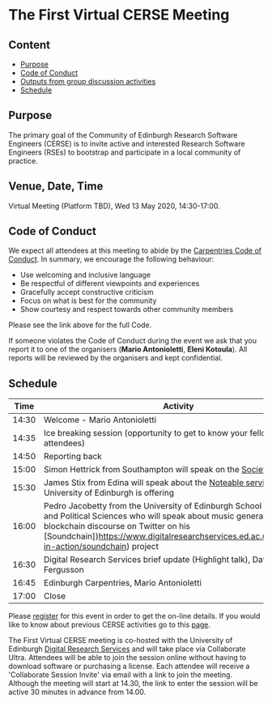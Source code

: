 # The First Virtual CERSE Meeting

## Content
* [Purpose](#purpose)
* [Code of Conduct](#code-of-conduct)
* [Outputs from group discussion activities](#outputs-from-group-discussion-activities)
* [Schedule](#schedule)


## Purpose

The primary goal of the Community of Edinburgh Research Software Engineers (CERSE) is to invite active and interested Research Software Engineers (RSEs) to bootstrap and participate in a local community of practice.

##	Venue, Date, Time

Virtual Meeting (Platform TBD), Wed 13 May 2020, 14:30-17:00.

## Code of Conduct

We expect all attendees at this meeting to abide by the [Carpentries Code of Conduct](https://docs.carpentries.org/topic_folders/policies/code-of-conduct.html). In summary, we encourage the following behaviour:

* Use welcoming and inclusive language
* Be respectful of different viewpoints and experiences
* Gracefully accept constructive criticism
* Focus on what is best for the community
* Show courtesy and respect towards other community members

Please see the link above for the full Code.

If someone violates the Code of Conduct during the event we ask that you report it to one of the organisers (**Mario Antonioletti**, **Eleni Kotoula**). All reports will be reviewed by the organisers and kept confidential.  

## Schedule

|Time  | Activity      |
|------| ------|
|14:30 | Welcome - Mario Antonioletti |
|14:35 | Ice breaking session (opportunity to get to know your fellow attendees) |
|14:50 | Reporting back |
|15:00 | Simon Hettrick from Southampton will speak on the [Society of RSEs](https://society-rse.org/) |
|15:30 | James Stix from Edina will speak about the [Noteable service](https://www.ed.ac.uk/information-services/learning-technology/noteable) the University of Edinburgh is offering |
|16:00 | Pedro Jacobetty from the University of Edinburgh School of Social and Political Sciences who will speak about music generation from a blockchain discourse on Twitter on his [Soundchain])https://www.digitalresearchservices.ed.ac.uk/research-in-action/soundchain) project |
|16:30 | Digital Research Services brief update (Highlight talk), David Fergusson |
|16:45 | Edinburgh Carpentries, Mario Antonioletti |
|17:00 | Close |

Please [register](https://www.eventbrite.co.uk/e/cerse-virtual-meeting-tickets-104313719142) for this event in order to get the on-line details. If you would like to know about previous CERSE activities go to this [page](https://cerse.github.io/).

The First Virtual CERSE meeting is co-hosted with the University of Edinburgh [Digital Research Services](https://www.digitalresearchservices.ed.ac.uk/) and will take place via Collaborate Ultra. Attendees will be able to join the session online without having to download software or purchasing a license. Each attendee will receive a 'Collaborate Session Invite' via email with a link to join the meeting. Although the meeting will start at 14.30, the link to enter the session will be active 30 minutes in advance from 14.00.

